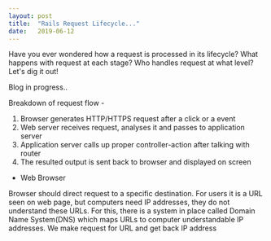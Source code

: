 ```yaml
---
layout: post
title:  "Rails Request Lifecycle..."
date:   2019-06-12
---
```


Have you ever wondered how a request is processed in its lifecycle? What happens with request at each stage? 
Who handles request at what level? Let's dig it out!

Blog in progress..

Breakdown of request flow -
1. Browser generates HTTP/HTTPS request after a click or a event
2. Web server receives request, analyses it and passes to application server
3. Application server calls up proper controller-action after talking with router
4. The resulted output is sent back to browser and displayed on screen



- Web Browser
<p> Browser should direct request to a specific destination. For users it is a URL seen on web page, but
 computers need IP addresses, they do not understand these URLs. For this, there is a system in place called 
 Domain Name System(DNS) which maps URLs to computer understandable IP addresses. We make request for URL and
 get back IP address
</p>